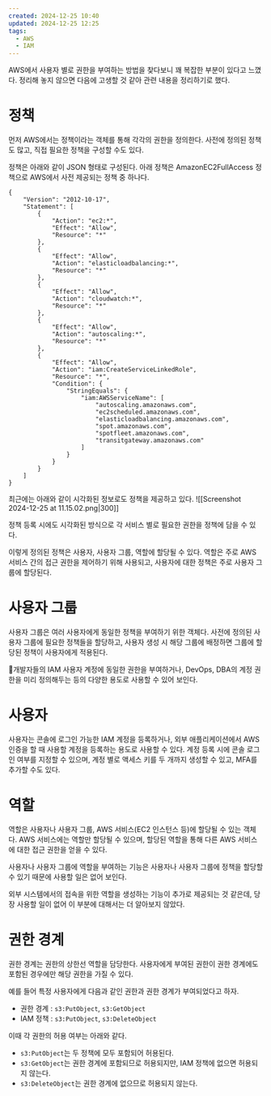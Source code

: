 ```yaml
---
created: 2024-12-25 10:40
updated: 2024-12-25 12:25
tags:
  - AWS
  - IAM
---
```

AWS에서 사용자 별로 권한을 부여하는 방법을 찾다보니 꽤 복잡한 부분이 있다고 느꼈다. 정리해 놓지 않으면 다음에 고생할 것 같아 관련 내용을 정리하기로 했다.
# 정책
먼저 AWS에서는 정책이라는 객체를 통해 각각의 권한을 정의한다. 사전에 정의된 정책도 많고, 직접 필요한 정책을 구성할 수도 있다.

정책은 아래와 같이 JSON 형태로 구성된다. 아래 정책은 AmazonEC2FullAccess 정책으로 AWS에서 사전 제공되는 정책 중 하나다.
```
{
    "Version": "2012-10-17",
    "Statement": [
        {
            "Action": "ec2:*",
            "Effect": "Allow",
            "Resource": "*"
        },
        {
            "Effect": "Allow",
            "Action": "elasticloadbalancing:*",
            "Resource": "*"
        },
        {
            "Effect": "Allow",
            "Action": "cloudwatch:*",
            "Resource": "*"
        },
        {
            "Effect": "Allow",
            "Action": "autoscaling:*",
            "Resource": "*"
        },
        {
            "Effect": "Allow",
            "Action": "iam:CreateServiceLinkedRole",
            "Resource": "*",
            "Condition": {
                "StringEquals": {
                    "iam:AWSServiceName": [
                        "autoscaling.amazonaws.com",
                        "ec2scheduled.amazonaws.com",
                        "elasticloadbalancing.amazonaws.com",
                        "spot.amazonaws.com",
                        "spotfleet.amazonaws.com",
                        "transitgateway.amazonaws.com"
                    ]
                }
            }
        }
    ]
}
```

최근에는 아래와 같이 시각화된 정보로도 정책을 제공하고 있다.
![[Screenshot 2024-12-25 at 11.15.02.png|300]]

정책 등록 시에도 시각화된 방식으로 각 서비스 별로 필요한 권한을 정책에 담을 수 있다.

이렇게 정의된 정책은 사용자, 사용자 그룹, 역할에 할당될 수 있다.
역할은 주로 AWS 서비스 간의 접근 권한을 제어하기 위해 사용되고, 사용자에 대한 정책은 주로 사용자 그룹에 할당된다.
# 사용자 그룹
사용자 그룹은 여러 사용자에게 동일한 정책을 부여하기 위한 객체다. 사전에 정의된 사용자 그룹에 필요한 정책들을 할당하고, 사용자 생성 시 해당 그룹에 배정하면 그룹에 할당된 정책이 사용자에게 적용된다.

개발자들의 IAM 사용자 계정에 동일한 권한을 부여하거나, DevOps, DBA의 계정 권한을 미리 정의해두는 등의 다양한 용도로 사용할 수 있어 보인다.
# 사용자
사용자는 콘솔에 로그인 가능한 IAM 계정을 등록하거나, 외부 애플리케이션에서 AWS 인증을 할 때 사용할 계정을 등록하는 용도로 사용할 수 있다.
계정 등록 시에 콘솔 로그인 여부를 지정할 수 있으며, 계정 별로 액세스 키를 두 개까지 생성할 수 있고, MFA를 추가할 수도 있다.
# 역할
역할은 사용자나 사용자 그룹, AWS 서비스(EC2 인스턴스 등)에 할당될 수 있는 객체다.
AWS 서비스에는 역할만 할당될 수 있으며, 할당된 역할을 통해 다른 AWS 서비스에 대한 접근 권한을 얻을 수 있다.

사용자나 사용자 그룹에 역할을 부여하는 기능은 사용자나 사용자 그룹에 정책을 할당할 수 있기 때문에 사용할 일은 없어 보인다.

외부 시스템에서의 접속을 위한 역할을 생성하는 기능이 추가로 제공되는 것 같은데, 당장 사용할 일이 없어 이 부분에 대해서는 더 알아보지 않았다.
# 권한 경계
권한 경계는 권한의 상한선 역할을 담당한다.
사용자에게 부여된 권한이 권한 경계에도 포함된 경우에만 해당 권한을 가질 수 있다.

예를 들어 특정 사용자에게 다음과 같인 권한과 권한 경계가 부여되었다고 하자.
- 권한 경계 : `s3:PutObject`, `s3:GetObject`
- IAM 정책 : `s3:PutObject`, `s3:DeleteObject`

이때 각 권한의 허용 여부는 아래와 같다.
- `s3:PutObject`는 두 정책에 모두 포함되어 허용된다.
- `s3:GetObject`는 권한 경계에 포함되므로 허용되지만, IAM 정책에 없으면 허용되지 않는다.
- `s3:DeleteObject`는 권한 경계에 없으므로 허용되지 않는다.